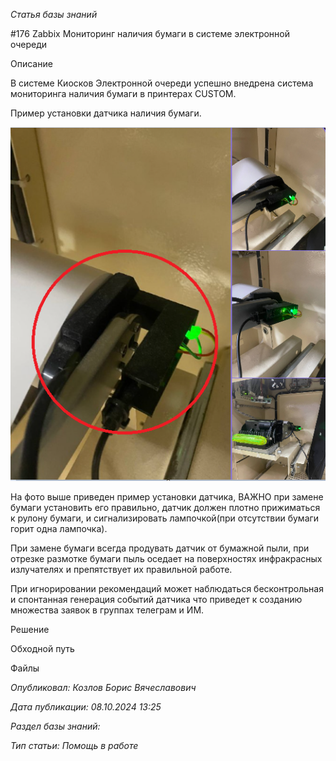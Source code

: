 _Статья базы знаний_

#176 Zabbix Мониторинг наличия бумаги в системе электронной очереди

Описание

В системе Киосков Электронной очереди успешно внедрена система мониторинга наличия бумаги в принтерах CUSTOM. 

Пример установки датчика наличия бумаги.

![Zabbix Мониторинг наличия бумаги в системе электронной очереди.docx](<Zabbix Мониторинг наличия бумаги в системе электронной очередиdocx.png>)

На фото выше приведен пример установки датчика, ВАЖНО при замене бумаги установить его правильно, датчик должен плотно прижиматься к рулону бумаги, и сигнализировать лампочкой(при отсутствии бумаги горит одна лампочка).

При замене бумаги всегда продувать датчик от бумажной пыли, при отрезке размотке бумаги пыль оседает на поверхностях инфракрасных излучателях и препятствует их правильной работе.

При игнорировании рекомендаций может наблюдаться бесконтрольная и спонтанная генерация событий датчика что приведет к созданию множества заявок в группах телеграм и ИМ. 

Решение

Обходной путь

Файлы

_Опубликовал: Козлов Борис Вячеславович_

_Дата публикации: 08.10.2024 13:25_

_Раздел базы знаний:_

_Тип статьи: Помощь в работе_